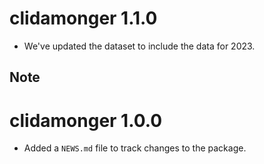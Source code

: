 # clidamonger 1.1.0

* We've updated the dataset to include the data for 2023.

## Note

# clidamonger 1.0.0

* Added a `NEWS.md` file to track changes to the package.
